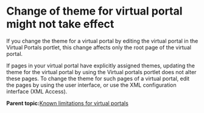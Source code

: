 # Change of theme for virtual portal might not take effect

If you change the theme for a virtual portal by editing the virtual portal in the Virtual Portals portlet, this change affects only the root page of the virtual portal.

If pages in your virtual portal have explicitly assigned themes, updating the theme for the virtual portal by using the Virtual portals portlet does not alter these pages. To change the theme for such pages of a virtual portal, edit the pages by using the user interface, or use the XML configuration interface \(XML Access\).

**Parent topic:**[Known limitations for virtual portals](../admin-system/advpref_limits.md)

